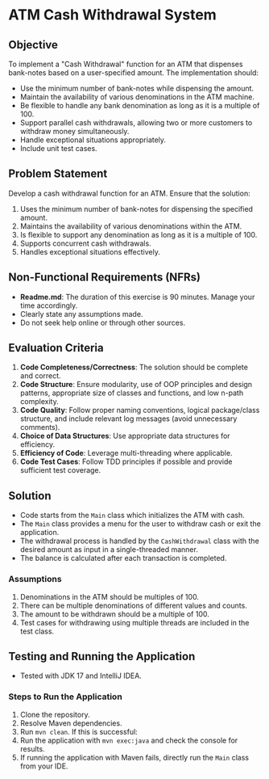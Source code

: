 # ATM Cash Withdrawal System

## Objective

To implement a "Cash Withdrawal" function for an ATM that dispenses bank-notes based on a user-specified amount. The implementation should:

- Use the minimum number of bank-notes while dispensing the amount.
- Maintain the availability of various denominations in the ATM machine.
- Be flexible to handle any bank denomination as long as it is a multiple of 100.
- Support parallel cash withdrawals, allowing two or more customers to withdraw money simultaneously.
- Handle exceptional situations appropriately.
- Include unit test cases.

## Problem Statement

Develop a cash withdrawal function for an ATM. Ensure that the solution:

1. Uses the minimum number of bank-notes for dispensing the specified amount.
2. Maintains the availability of various denominations within the ATM.
3. Is flexible to support any denomination as long as it is a multiple of 100.
4. Supports concurrent cash withdrawals.
5. Handles exceptional situations effectively.

## Non-Functional Requirements (NFRs)

- **Readme.md**: The duration of this exercise is 90 minutes. Manage your time accordingly.
- Clearly state any assumptions made.
- Do not seek help online or through other sources.

## Evaluation Criteria

1. **Code Completeness/Correctness**: The solution should be complete and correct.
2. **Code Structure**: Ensure modularity, use of OOP principles and design patterns, appropriate size of classes and functions, and low n-path complexity.
3. **Code Quality**: Follow proper naming conventions, logical package/class structure, and include relevant log messages (avoid unnecessary comments).
4. **Choice of Data Structures**: Use appropriate data structures for efficiency.
5. **Efficiency of Code**: Leverage multi-threading where applicable.
6. **Code Test Cases**: Follow TDD principles if possible and provide sufficient test coverage.

## Solution

* Code starts from the `Main` class which initializes the ATM with cash.
* The `Main` class provides a menu for the user to withdraw cash or exit the application.
* The withdrawal process is handled by the `CashWithdrawal` class with the desired amount as input in a single-threaded manner.
* The balance is calculated after each transaction is completed.

### Assumptions

1. Denominations in the ATM should be multiples of 100.
2. There can be multiple denominations of different values and counts.
3. The amount to be withdrawn should be a multiple of 100.
4. Test cases for withdrawing using multiple threads are included in the test class.

## Testing and Running the Application

* Tested with JDK 17 and IntelliJ IDEA.

### Steps to Run the Application

1. Clone the repository.
2. Resolve Maven dependencies.
3. Run `mvn clean`. If this is successful:
4. Run the application with `mvn exec:java` and check the console for results.
5. If running the application with Maven fails, directly run the `Main` class from your IDE.
